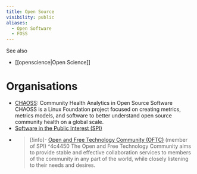 ```yaml
---
title: Open Source
visibility: public
aliases:
  - Open Software
  - FOSS
---
```


See also

- [[openscience|Open Science]]

# Organisations

- [CHAOSS](https://chaoss.community/): Community Health Analytics in Open Source Software
    CHAOSS is a Linux Foundation project focused on creating metrics, metrics models, and software to better understand open source community health on a global scale. 
- [Software in the Public Interest (SPI)](https://www.spi-inc.org/)
- > [!info]- [Open and Free Technology Community (OFTC)](https://www.oftc.net/) (member of SPI) ^4c4450
    > The Open and Free Technology Community aims to provide stable and effective collaboration services to members of the community in any part of the world, while closely listening to their needs and desires.